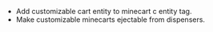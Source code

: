 - Add customizable cart entity to minecart c entity tag.
- Make customizable minecarts ejectable from dispensers.